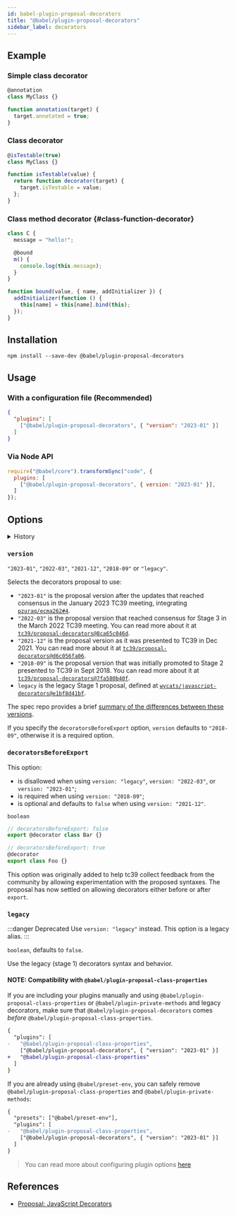 ```yaml
---
id: babel-plugin-proposal-decorators
title: "@babel/plugin-proposal-decorators"
sidebar_label: decorators
---
```


## Example

### Simple class decorator

```js title="JavaScript"
@annotation
class MyClass {}

function annotation(target) {
  target.annotated = true;
}
```

### Class decorator

```js title="JavaScript"
@isTestable(true)
class MyClass {}

function isTestable(value) {
  return function decorator(target) {
    target.isTestable = value;
  };
}
```

### Class method decorator {#class-function-decorator}

```js title="JavaScript"
class C {
  message = "hello!";

  @bound
  m() {
    console.log(this.message);
  }
}

function bound(value, { name, addInitializer }) {
  addInitializer(function () {
    this[name] = this[name].bind(this);
  });
}
```

## Installation

```shell npm2yarn
npm install --save-dev @babel/plugin-proposal-decorators
```

## Usage

### With a configuration file (Recommended)

```json title="babel.config.json"
{
  "plugins": [
    ["@babel/plugin-proposal-decorators", { "version": "2023-01" }]
  ]
}
```

### Via Node API

```js title="JavaScript"
require("@babel/core").transformSync("code", {
  plugins: [
    ["@babel/plugin-proposal-decorators", { version: "2023-01" }],
  ]
});
```

## Options

<details>
  <summary>History</summary>

| Version | Changes |
| --- | --- |
| `v7.21.0` | Added support for `version: "2023-01"` |
| `v7.19.0` | Added support for `version: "2022-03"` |
| `v7.17.0` | Added the `version` option with support for `"2021-12"`, `"2018-09"` and `"legacy"` |
</details>

### `version`

`"2023-01"`, `"2022-03"`, `"2021-12"`, `"2018-09"` or `"legacy"`.

Selects the decorators proposal to use:
- `"2023-01"` is the proposal version after the updates that reached consensus in the January 2023 TC39 meeting, integrating [`pzuraq/ecma262#4`](https://github.com/pzuraq/ecma262/pull/4).
- `"2022-03"` is the proposal version that reached consensus for Stage 3 in the March 2022 TC39 meeting. You can read more about it at [`tc39/proposal-decorators@8ca65c046d`](https://github.com/tc39/proposal-decorators/tree/8ca65c046dd5e9aa3846a1fe5df343a6f7efd9f8).
- `"2021-12"` is the proposal version as it was presented to TC39 in Dec 2021. You can read more about it at [`tc39/proposal-decorators@d6c056fa06`](https://github.com/tc39/proposal-decorators/tree/d6c056fa061646178c34f361bad33d583316dc85).
- `"2018-09"` is the proposal version that was initially promoted to Stage 2 presented to TC39 in Sept 2018.  You can read more about it at [`tc39/proposal-decorators@7fa580b40f`](https://github.com/tc39/proposal-decorators/tree/7fa580b40f2c19c561511ea2c978e307ae689a1b).
- `legacy` is the legacy Stage 1 proposal, defined at [`wycats/javascript-decorators@e1bf8d41bf`](https://github.com/wycats/javascript-decorators/blob/e1bf8d41bfa2591d949dd3bbf013514c8904b913/README.md).

The spec repo provides a brief [summary of the differences between these versions](https://github.com/tc39/proposal-decorators#how-does-this-proposal-compare-to-other-versions-of-decorators).

If you specify the `decoratorsBeforeExport` option, `version` defaults to `"2018-09"`, otherwise it is a required option.

### `decoratorsBeforeExport`

This option:
- is disallowed when using `version: "legacy"`, `version: "2022-03"`, or `version: "2023-01"`;
- is required when using `version: "2018-09"`;
- is optional and defaults to `false` when using `version: "2021-12"`.

`boolean`

```js title="JavaScript"
// decoratorsBeforeExport: false
export @decorator class Bar {}

// decoratorsBeforeExport: true
@decorator
export class Foo {}
```

This option was originally added to help tc39 collect feedback from the community by allowing experimentation with the proposed syntaxes. The proposal has now settled on allowing decorators either before or after `export`.

### `legacy`

:::danger Deprecated
Use `version: "legacy"` instead. This option is a legacy alias.
:::

`boolean`, defaults to `false`.

Use the legacy (stage 1) decorators syntax and behavior.

#### NOTE: Compatibility with `@babel/plugin-proposal-class-properties`

If you are including your plugins manually and using `@babel/plugin-proposal-class-properties` or `@babel/plugin-private-methods` and legacy decorators, make sure that `@babel/plugin-proposal-decorators` comes _before_ `@babel/plugin-proposal-class-properties`.

```diff title="babel.config.json"
{
  "plugins": [
-   "@babel/plugin-proposal-class-properties",
    ["@babel/plugin-proposal-decorators", { "version": "2023-01" }]
+   "@babel/plugin-proposal-class-properties"
  ]
}
```

If you are already using `@babel/preset-env`, you can safely remove `@babel/plugin-proposal-class-properties` and `@babel/plugin-private-methods`:

```diff title="babel.config.json"
{
  "presets": ["@babel/preset-env"],
  "plugins": [
-   "@babel/plugin-proposal-class-properties",
    ["@babel/plugin-proposal-decorators", { "version": "2023-01" }]
  ]
}
```

> You can read more about configuring plugin options [here](https://babeljs.io/docs/en/plugins#plugin-options)

## References

- [Proposal: JavaScript Decorators](https://github.com/tc39/proposal-decorators)
